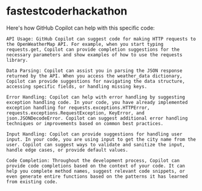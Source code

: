# fastestcoderhackathon

Here's how GitHub Copilot can help with this specific code:

    API Usage: GitHub Copilot can suggest code for making HTTP requests to the OpenWeatherMap API. For example, when you start typing requests.get, Copilot can provide completion suggestions for the necessary parameters and show examples of how to use the requests library.

    Data Parsing: Copilot can assist you in parsing the JSON response returned by the API. When you access the weather_data dictionary, Copilot can provide suggestions for navigating the data structure, accessing specific fields, or handling missing keys.

    Error Handling: Copilot can help with error handling by suggesting exception handling code. In your code, you have already implemented exception handling for requests.exceptions.HTTPError, requests.exceptions.RequestException, KeyError, and json.JSONDecodeError. Copilot can suggest additional error handling techniques or improvements based on common best practices.

    Input Handling: Copilot can provide suggestions for handling user input. In your code, you are using input to get the city name from the user. Copilot can suggest ways to validate and sanitize the input, handle edge cases, or provide default values.

    Code Completion: Throughout the development process, Copilot can provide code completions based on the context of your code. It can help you complete method names, suggest relevant code snippets, or even generate entire functions based on the patterns it has learned from existing code.
